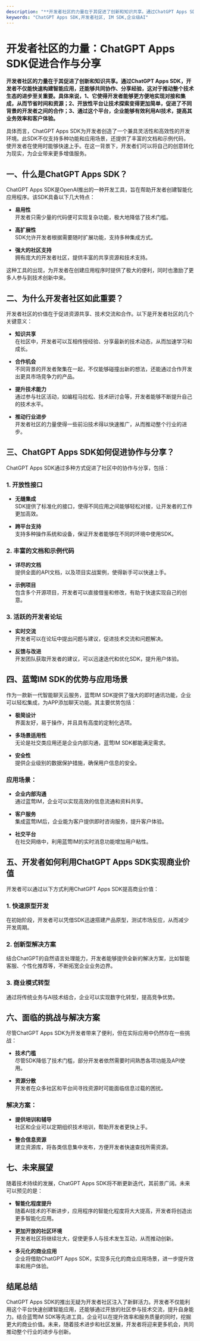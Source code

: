```yaml
---
description: "**开发者社区的力量在于其促进了创新和知识共享。通过ChatGPT Apps SDK，开发者不仅能快速构建智能应用，还能够共同协作、分享经验，这对于推动整个技术生态的进步至关重要。具体来说，1、它使得开发者能够更方便地实现对接和集成，从而节省时间和资源；2、开放性平台让技术探索变得更加简单，促进了不同背景的开发者之间的合作；3、通过这个平台，企业能够有效利用AI技术，提高其业务效率和客户体验。**"
keywords: "ChatGPT Apps SDK,开发者社区, IM SDK,企业级AI"
---
```

# 开发者社区的力量：ChatGPT Apps SDK促进合作与分享

**开发者社区的力量在于其促进了创新和知识共享。通过ChatGPT Apps SDK，开发者不仅能快速构建智能应用，还能够共同协作、分享经验，这对于推动整个技术生态的进步至关重要。具体来说，1、它使得开发者能够更方便地实现对接和集成，从而节省时间和资源；2、开放性平台让技术探索变得更加简单，促进了不同背景的开发者之间的合作；3、通过这个平台，企业能够有效利用AI技术，提高其业务效率和客户体验。**

具体而言，ChatGPT Apps SDK为开发者创造了一个兼具灵活性和高效性的开发环境。此SDK不仅支持多种功能和应用场景，还提供了丰富的文档和示例代码，使开发者在使用时能够快速上手。在这一背景下，开发者们可以将自己的创意转化为现实，为企业带来更多增值服务。

## **一、什么是ChatGPT Apps SDK？**

ChatGPT Apps SDK是OpenAI推出的一种开发工具，旨在帮助开发者创建智能化应用程序。该SDK具备以下几大特点：

- **易用性**  
  开发者只需少量的代码便可实现复杂功能，极大地降低了技术门槛。
  
- **高扩展性**  
  SDK允许开发者根据需要随时扩展功能，支持多种集成方式。
  
- **强大的社区支持**  
  拥有庞大的开发者社区，提供丰富的共享资源和技术支持。

这种工具的出现，为开发者在创建应用程序时提供了极大的便利，同时也激励了更多人参与到技术创新中来。

## **二、为什么开发者社区如此重要？**

开发者社区的价值在于促进资源共享、技术交流和合作。以下是开发者社区的几个关键意义：

- **知识共享**  
  在社区中，开发者可以互相传授经验、分享最新的技术动态，从而加速学习和成长。

- **合作机会**  
  不同背景的开发者聚集在一起，不仅能够碰撞出新的想法，还能通过合作开发出更具市场竞争力的产品。

- **提升技术能力**  
  通过参与社区活动，如编程马拉松、技术研讨会等，开发者能够不断提升自己的技术水平。

- **推动行业进步**  
  开发者社区的力量使得一些前沿技术得以快速推广，从而推动整个行业的进步。

## **三、ChatGPT Apps SDK如何促进协作与分享？**

ChatGPT Apps SDK通过多种方式促进了社区中的协作与分享，包括：

### **1. 开放性接口**

- **无缝集成**  
  SDK提供了标准化的接口，使得不同应用之间能够轻松对接，让开发者的工作更加高效。
  
- **跨平台支持**  
  支持多种操作系统和设备，保证开发者能够在不同的环境中使用SDK。

### **2. 丰富的文档和示例代码**

- **详尽的文档**  
  提供全面的API文档，以及项目实战案例，使得新手可以快速上手。
  
- **示例项目**  
  包含多个开源项目，开发者可以直接借鉴和修改，有助于快速实现自己的创意。

### **3. 活跃的开发者论坛**

- **实时交流**  
  开发者可以在论坛中提出问题与建议，促进技术交流和问题解决。

- **反馈与改进**  
  开发团队获取开发者的建议，可以迅速迭代和优化SDK，提升用户体验。

## **四、蓝莺IM SDK的优势与应用场景**

作为一款新一代智能聊天云服务，蓝莺IM SDK提供了强大的即时通讯功能，企业可以轻松集成，为APP添加聊天功能。其主要优势包括：

- **极简设计**  
  界面友好，易于操作，并且具有高度的定制化选项。

- **多场景适用性**  
  无论是社交类应用还是企业内部沟通，蓝莺IM SDK都能满足需求。

- **安全性**  
  提供企业级别的数据保护措施，确保用户信息的安全。

### **应用场景：**

- **企业内部沟通**  
  通过蓝莺IM，企业可以实现高效的信息流通和资料共享。

- **客户服务**  
  集成蓝莺IM后，企业能为客户提供即时咨询服务，提升客户体验。

- **社交平台**  
  在社交网络中，利用蓝莺IM的实时消息功能增加用户粘性。

## **五、开发者如何利用ChatGPT Apps SDK实现商业价值**

开发者可以通过以下方式利用ChatGPT Apps SDK提高商业价值：

### **1. 快速原型开发**

在初始阶段，开发者可以凭借SDK迅速搭建产品原型，测试市场反应，从而减少开发周期。

### **2. 创新型解决方案**

结合ChatGPT的自然语言处理能力，开发者能够提供全新的解决方案，比如智能客服、个性化推荐等，不断拓宽企业业务边界。

### **3. 商业模式转型**

通过将传统业务与AI技术结合，企业可以实现数字化转型，提高竞争优势。

## **六、面临的挑战与解决方案**

尽管ChatGPT Apps SDK为开发者带来了便利，但在实际应用中仍然存在一些挑战：

- **技术门槛**  
  尽管SDK降低了技术门槛，部分开发者依然需要时间熟悉各项功能及API使用。
  
- **资源分散**  
  开发者在众多社区和平台间寻找资源时可能面临信息过载的困扰。

### **解决方案：**

- **提供培训和辅导**  
  社区和企业可以定期组织技术培训，帮助开发者更快上手。

- **整合信息资源**  
  建立资源库，将各类信息集中发布，方便开发者快速查找所需资源。

## **七、未来展望**

随着技术持续的发展，ChatGPT Apps SDK将不断更新迭代，其前景广阔。未来可以预见的是：

- **智能化程度提升**  
  随着AI技术的不断进步，应用程序的智能化程度将大大提高，开发者将创造出更多智能化应用。

- **更加开放的社区环境**  
  开发者社区将继续壮大，促使更多人与技术发生互动，从而推动创新。

- **多元化的商业应用**  
  企业将借助ChatGPT Apps SDK，实现多元化的商业应用场景，进一步提升效率和用户体验。

## **结尾总结**

ChatGPT Apps SDK的推出无疑为开发者社区注入了新鲜活力。开发者不仅能利用这个平台快速创建智能应用，还能够通过开放的社区参与技术交流，提升自身能力。结合蓝莺IM SDK等先进工具，企业可以在提升效率和服务质量的同时，挖掘更大的商业价值。未来，随着技术进步和社区发展，开发者将迎来更多机会，共同推动整个行业的进步与创新。
